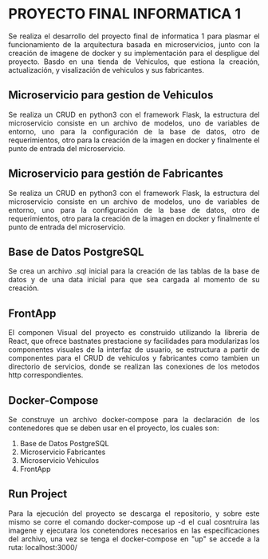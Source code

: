 # PROYECTO FINAL INFORMATICA 1

<p style="text-align: justify;">
Se realiza el desarrollo del proyecto final de informatica 1 para plasmar el funcionamiento de la arquitectura basada en microservicios, junto con la creación de imagene de docker y su implementación para el despligue del proyecto. Basdo en una tienda de Vehiculos, que estiona la creación, actualización, y visalización de vehiculos y sus fabricantes.
</p>

## Microservicio para gestion de Vehiculos

<p style="text-align: justify;">
Se realiza un CRUD en python3 con el framework Flask, la estructura del microservicio consiste en un archivo de modelos, uno de variables de entorno, uno para la configuración de la base de datos, otro de requerimientos, otro para la creación de la imagen en docker y finalmente el punto de entrada del microservicio.
</p>

## Microservicio para gestión de Fabricantes

<p style="text-align: justify;">
Se realiza un CRUD en python3 con el framework Flask, la estructura del microservicio consiste en un archivo de modelos, uno de variables de entorno, uno para la configuración de la base de datos, otro de requerimientos, otro para la creación de la imagen en docker y finalmente el punto de entrada del microservicio.
</p>

## Base de Datos PostgreSQL

<p style="text-align: justify;">
Se crea un archivo .sql inicial para la creación de las tablas de la base de datos y de una data inicial para que sea cargada al momento de su creación.
</p>

## FrontApp

<p style="text-align: justify;">
El componen Visual del proyecto es construido utilizando la libreria de React, que ofrece bastnates prestacione sy facilidades para modularizas los componentes visuales de la interfaz de usuario, se estructura a partir de componentes para el CRUD de vehiculos y fabricantes como tambien un directorio de servicios, donde se realizan las conexiones de los metodos http correspondientes.
</p>

## Docker-Compose

<p style="text-align: justify;">
Se construye un archivo docker-compose para la declaración de los contenedores que se deben usar en el proyecto, los cuales son:

</p>

1. Base de Datos PostgreSQL
2. Microservicio Fabricantes
3. Microservicio Vehiculos
4. FrontApp

## Run Project

<p style="text-align: justify;">
Para la ejecución del proyecto se descarga el repositorio, y sobre este mismo se corre el comando docker-compose up -d el cual cosntruira las imagene y ejecutara los conetendores necesarios en las especificaciones del archivo, una vez se tenga el docker-compose en "up" se accede a la ruta:
localhost:3000/ 
</p>